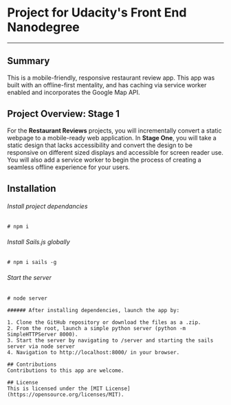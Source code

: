 # Project for Udacity's Front End Nanodegree
---

## Summary
This is a mobile-friendly, responsive restaurant review app. This app was built with an offline-first mentality, and has caching via service worker enabled and incorporates the Google Map API.

## Project Overview: Stage 1

For the **Restaurant Reviews** projects, you will incrementally convert a static webpage to a mobile-ready web application. In **Stage One**, you will take a static design that lacks accessibility and convert the design to be responsive on different sized displays and accessible for screen reader use. You will also add a service worker to begin the process of creating a seamless offline experience for your users.

## Installation
###### Install project dependancies
```Install project dependancies
# npm i
```
###### Install Sails.js globally
```Install sails global
# npm i sails -g
```
###### Start the server
```Start server
# node server

###### After installing dependencies, launch the app by:

1. Clone the GitHub repository or download the files as a .zip. 
2. From the root, launch a simple python server (python -m SimpleHTTPServer 8000).
3. Start the server by navigating to /server and starting the sails server via node server
4. Navigation to http://localhost:8000/ in your browser.

## Contributions
Contributions to this app are welcome.

## License
This is licensed under the [MIT License](https://opensource.org/licenses/MIT).